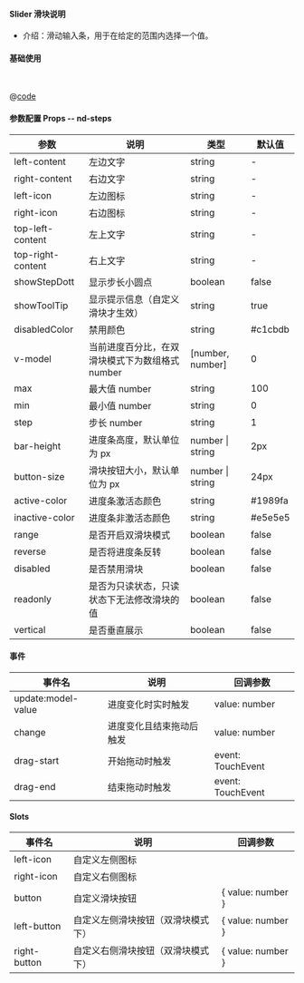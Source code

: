 #### Slider 滑块说明

- 介绍：滑动输入条，用于在给定的范围内选择一个值。

#### 基础使用


<br />

<common-code-format>
  <template #source>
    <APP-ndSlider-ndSlider></APP-ndSlider-ndSlider>
  </template>

  @[code](../.vuepress/components/APP/ndSlider/ndSlider.vue)

</common-code-format>


#### 参数配置 Props -- nd-steps

| 参数                    | 说明                       | 类型        | 默认值                                        |
| -------------------     | ------------------------  | ----------- | --------------------------------------------- |
| left-content         | 左边文字 |   string |      -       |
| right-content         | 右边文字 |   string |     -       |
| left-icon         | 左边图标 |   string |      -       |
| right-icon         | 右边图标 |   string |     -       |
| top-left-content         | 左上文字 |   string |      -      |
| top-right-content         | 右上文字 |   string |      -       |
| showStepDott         | 显示步长小圆点 |   boolean |      false       |
| showToolTip         | 显示提示信息（自定义滑块才生效） |   string |      true       |
| disabledColor         | 禁用颜色 |   string |      #c1cbdb      |
|v-model	|当前进度百分比，在双滑块模式下为数组格式	number | [number, number]	|0
|max	|最大值	number | string	|100
|min	|最小值	number | string	|0
|step	|步长	number | string	|1
|bar-height	|进度条高度，默认单位为 px	|number \| string	|2px
|button-size	|滑块按钮大小，默认单位为 px	|number \| string	|24px
|active-color	|进度条激活态颜色	|string	|#1989fa
|inactive-color	|进度条非激活态颜色	|string	|#e5e5e5
|range	|是否开启双滑块模式	|boolean	|false
|reverse	|是否将进度条反转	|boolean	|false
|disabled	|是否禁用滑块	|boolean	|false
|readonly	|是否为只读状态，只读状态下无法修改滑块的值	|boolean	|false
|vertical	|是否垂直展示	|boolean	|false




#### 事件

| 事件名     | 说明                                     | 回调参数            |
| ---------- | ---------------------------------------- | ------------------- |
|update:model-value	|进度变化时实时触发	|value: number
|change	|进度变化且结束拖动后触发	|value: number
|drag-start	|开始拖动时触发	|event: TouchEvent
|drag-end	|结束拖动时触发	|event: TouchEvent

#### Slots

| 事件名     | 说明                                     | 回调参数            |
| ---------- | ---------------------------------------- | ------------------- |
|left-icon|自定义左侧图标|
|right-icon|自定义右侧图标|
|button	|自定义滑块按钮	|{ value: number }
|left-button	|自定义左侧滑块按钮（双滑块模式下）	|{ value: number }
|right-button	|自定义右侧滑块按钮（双滑块模式下）	|{ value: number }



















